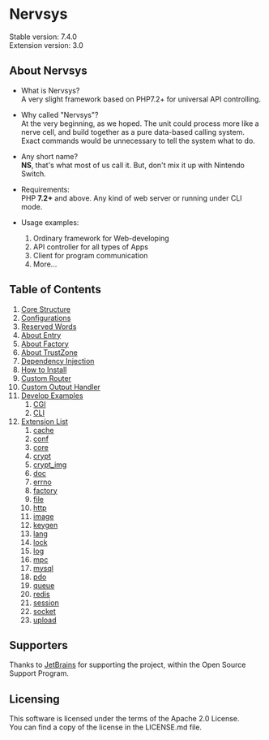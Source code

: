 # Nervsys

Stable version: 7.4.0  
Extension version: 3.0  

## About Nervsys

* What is Nervsys?  
A very slight framework based on PHP7.2+ for universal API controlling.  

* Why called "Nervsys"?  
At the very beginning, as we hoped. The unit could process more like a nerve cell, and build together as a pure data-based calling system. Exact commands would be unnecessary to tell the system what to do.  

* Any short name?  
**NS**, that's what most of us call it. But, don't mix it up with Nintendo Switch.  

* Requirements:  
PHP **7.2+** and above. Any kind of web server or running under CLI mode.  

* Usage examples:  
    1. Ordinary framework for Web-developing
    2. API controller for all types of Apps
    3. Client for program communication
    4. More...

## Table of Contents

1. [Core Structure](doc/CoreStructure.md)
2. [Configurations](doc/Configurations.md)
3. [Reserved Words](doc/ReservedWords.md)
4. [About Entry](doc/AboutEntry.md)
5. [About Factory](doc/AboutFactory.md)
6. [About TrustZone](doc/AboutTrustZone.md)
7. [Dependency Injection](doc/DependencyInjection.md)
8. [How to Install](doc/HowtoInstall.md)
9. [Custom Router](doc/CustomRouter.md)
10. [Custom Output Handler](doc/CustomOutputHandler.md)
11. [Develop Examples](doc/DevelopExamples.md)
    1. [CGI](doc/example/CGI.md)
    2. [CLI](doc/example/CLI.md)
12. [Extension List](doc/ExtensionList.md)
    1. [cache](doc/extension/cache.md)
    2. [conf](doc/extension/conf.md)
    3. [core](doc/extension/core.md)
    4. [crypt](doc/extension/crypt.md)
    5. [crypt_img](doc/extension/crypt_img.md)
    6. [doc](doc/extension/doc.md)
    7. [errno](doc/extension/errno.md)
    8. [factory](doc/extension/factory.md)
    9. [file](doc/extension/file.md)
    10. [http](doc/extension/http.md)
    11. [image](doc/extension/image.md)
    12. [keygen](doc/extension/keygen.md)
    13. [lang](doc/extension/lang.md)
    14. [lock](doc/extension/lock.md)
    15. [log](doc/extension/log.md)
    16. [mpc](doc/extension/mpc.md)
    17. [mysql](doc/extension/mysql.md)
    18. [pdo](doc/extension/pdo.md)
    19. [queue](doc/extension/queue.md)
    20. [redis](doc/extension/redis.md)
    21. [session](doc/extension/session.md)
    22. [socket](doc/extension/socket.md)
    23. [upload](doc/extension/upload.md)

## Supporters

Thanks to [JetBrains](https://www.jetbrains.com/) for supporting the project, within the Open Source Support Program.  

## Licensing

This software is licensed under the terms of the Apache 2.0 License.  
You can find a copy of the license in the LICENSE.md file.